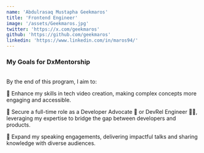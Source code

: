 ```yaml
---
name: 'Abdulrasaq Mustapha Geekmaros'
title: 'Frontend Engineer'
image: '/assets/Geekmaros.jpg'
twitter: 'https://x.com/geekmaros'
github: 'https://github.com/geekmaros'
linkedin: 'https://www.linkedin.com/in/maros94/'
---
```


<div>
<h3>My Goals for DxMentorship</h3> <br/>
By the end of this program, I aim to: <br/>

📌 Enhance my skills in tech video creation, making complex concepts more engaging and accessible. <br/>

📌 Secure a full-time role as a Developer Advocate 🥑 or DevRel Engineer 👨‍💻, leveraging my expertise to bridge the gap between developers and products. <br/>

📌 Expand my speaking engagements, delivering impactful talks and sharing knowledge with diverse audiences. <br/>

</div>
